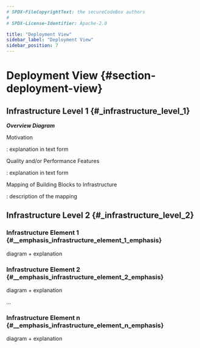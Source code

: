 ```yaml
---
# SPDX-FileCopyrightText: the secureCodeBox authors
#
# SPDX-License-Identifier: Apache-2.0

title: "Deployment View"
sidebar_label: "Deployment View"
sidebar_position: 7
---
```

# Deployment View {#section-deployment-view}

<!-- TODO: #21 Here we could add the three scenarios from our slides. -->

## Infrastructure Level 1 {#_infrastructure_level_1}

***Overview Diagram***

Motivation

:   explanation in text form

Quality and/or Performance Features

:   explanation in text form

Mapping of Building Blocks to Infrastructure

:   description of the mapping

## Infrastructure Level 2 {#_infrastructure_level_2}

### Infrastructure Element 1 {#__emphasis_infrastructure_element_1_emphasis}

diagram + explanation

### Infrastructure Element 2 {#__emphasis_infrastructure_element_2_emphasis}

diagram + explanation

...

### Infrastructure Element n {#__emphasis_infrastructure_element_n_emphasis}

diagram + explanation
